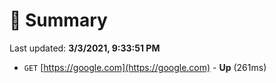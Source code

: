 # 📖 Summary
Last updated: **3/3/2021, 9:33:51 PM**

- `GET` [https://google.com](https://google.com) - **Up** (261ms)
